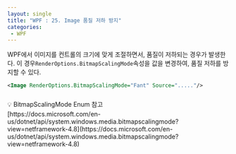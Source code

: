 ```yaml
---
layout: single
title: "WPF : 25. Image 품질 저하 방지"
categories:
 - WPF
---
```


WPF에서 이미지를 컨트롤의 크기에 맞게 조절하면서, 품질이 저하되는 경우가 발생한다. 이 경우`RenderOptions.BitmapScalingMode`속성을 값을 변경하여, 품질 저하를 방지할 수 있다.

```xml
<Image RenderOptions.BitmapScalingMode="Fant" Source="....."/>
```

<div style="line-height : 0.7">
<br/>
</div>

<div class="notice--info" markdown="1"> 
💡  BitmapScalingMode Enum 참고 
<div style="line-height : 0.3">
<br/>
</div>
[https://docs.microsoft.com/en-us/dotnet/api/system.windows.media.bitmapscalingmode?view=netframework-4.8](https://docs.microsoft.com/en-us/dotnet/api/system.windows.media.bitmapscalingmode?view=netframework-4.8)
</div>
